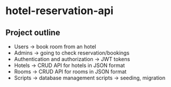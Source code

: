 # hotel-reservation-api

## Project outline

- Users -> book room from an hotel
- Admins -> going to check reservation/bookings
- Authentication and authorization -> JWT tokens
- Hotels -> CRUD API for hotels in JSON format
- Rooms -> CRUD API for rooms in JSON format
- Scripts -> database management scripts -> seeding, migration
